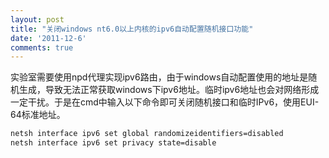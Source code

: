 ```yaml
---
layout: post
title: "关闭windows nt6.0以上内核的ipv6自动配置随机接口功能"
date: '2011-12-6'
comments: true
---
```


实验室需要使用npd代理实现ipv6路由，由于windows自动配置使用的地址是随机生成，导致无法正常获取windows下ipv6地址。临时ipv6地址也会对网络形成一定干扰。于是在cmd中输入以下命令即可关闭随机接口和临时IPv6，使用EUI-64标准地址。
```bash
netsh interface ipv6 set global randomizeidentifiers=disabled
netsh interface ipv6 set privacy state=disable
```

